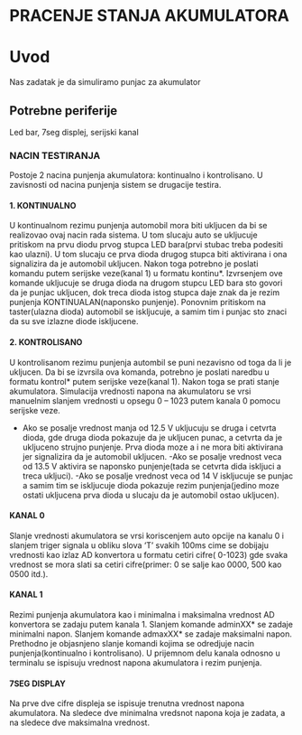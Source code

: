 # PRACENJE STANJA AKUMULATORA

# Uvod
Nas zadatak je da simuliramo punjac za akumulator

## Potrebne periferije
Led bar, 7seg displej, serijski kanal

### NACIN TESTIRANJA

Postoje 2 nacina punjenja akumulatora: kontinualno i kontrolisano.
U zavisnosti od nacina punjenja sistem se drugacije testira.
#### 1.	KONTINUALNO
U kontinualnom rezimu punjenja automobil mora biti ukljucen da bi se realizovao ovaj nacin rada sistema. U tom slucaju auto se ukljucuje pritiskom na prvu diodu prvog stupca LED bara(prvi stubac treba podesiti kao ulazni). U tom slucaju ce prva dioda drugog stupca biti aktivirana i ona signalizira da je automobil ukljucen. Nakon toga potrebno je poslati komandu putem serijske veze(kanal 1) u formatu kontinu*. Izvrsenjem ove komande ukljucuje se druga dioda na drugom stupcu LED bara sto govori da je punjac ukljucen, dok treca dioda istog stupca daje znak da je rezim punjenja KONTINUALAN(naponsko punjenje). Ponovnim pritiskom na taster(ulazna dioda) automobil se iskljucuje, a samim tim i punjac sto znaci da su sve izlazne diode iskljucene. 
#### 2.	KONTROLISANO
U kontrolisanom rezimu punjenja autombil se puni nezavisno od toga da li je ukljucen. Da bi se izvrsila ova komanda, potrebno je poslati naredbu u formatu kontrol* putem serijske veze(kanal 1). Nakon toga se prati stanje akumulatora. Simulacija vrednosti napona na akumulatoru se vrsi manuelnim slanjem vrednosti u opsegu 0 – 1023 putem kanala 0  pomocu serijske veze.
- Ako se posalje vrednost manja od 12.5 V ukljucuju se druga i cetvrta dioda, gde druga dioda pokazuje da je ukljucen punac, a cetvrta da je ukljuceno strujno punjenje. Prva dioda moze a i ne mora biti aktivirana jer signalizira da je automobil ukljucen.
-Ako se posalje vrednost veca od 13.5 V aktivira se naponsko punjenje(tada se cetvrta dida iskljuci a treca ukljuci).
-Ako se posalje vrednost veca od 14 V iskljucuje se punjac a samim tim se iskljucuje dioda pokazuje rezim punjenja(jedino moze ostati ukljucena prva dioda u slucaju da je automobil ostao ukljucen).

#### KANAL 0
Slanje vrednosti akumulatora se vrsi koriscenjem auto opcije na kanalu 0 i slanjem triger signala u obliku slova ‘T’ svakih 100ms cime se dobijaju vrednosti kao izlaz AD konvertora u formatu cetiri cifre( 0-1023) gde svaka vrednost se mora slati sa cetiri cifre(primer: 0 se salje kao 0000, 500 kao 0500 itd.).

#### KANAL 1
Rezimi punjenja akumulatora kao i minimalna i maksimalna vrednost AD konvertora se zadaju putem kanala 1. 
Slanjem komande adminXX* se zadaje minimalni napon.
Slanjem komande admaxXX* se zadaje maksimalni napon.
Prethodno je objasnjeno slanje komandi kojima se odredjuje nacin punjenja(kontinualno i kontrolisano).
U prijemnom delu kanala odnosno u terminalu se ispisuju vrednost napona akumulatora i rezim punjenja. 

#### 7SEG DISPLAY
Na prve dve cifre displeja se ispisuje trenutna vrednost napona akumulatora. Na sledece dve minimalna vredsnot napona koja je zadata, a na sledece dve maksimalna vrednost.

 
